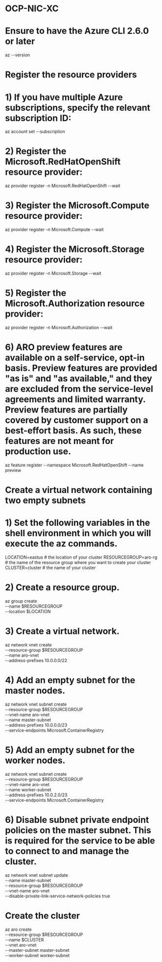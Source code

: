 # OCP-NIC-XC

# Ensure to have the Azure CLI 2.6.0 or later
az --version

# Register the resource providers

# 1) If you have multiple Azure subscriptions, specify the relevant subscription ID:
az account set --subscription <SUBSCRIPTION ID>

# 2) Register the Microsoft.RedHatOpenShift resource provider:
az provider register -n Microsoft.RedHatOpenShift --wait

# 3) Register the Microsoft.Compute resource provider:
az provider register -n Microsoft.Compute --wait

# 4) Register the Microsoft.Storage resource provider:
az provider register -n Microsoft.Storage --wait

# 5) Register the Microsoft.Authorization resource provider:
az provider register -n Microsoft.Authorization --wait

# 6) ARO preview features are available on a self-service, opt-in basis. Preview features are provided "as is" and "as available," and they are excluded from the service-level agreements and limited warranty. Preview features are partially covered by customer support on a best-effort basis. As such, these features are not meant for production use.
az feature register --namespace Microsoft.RedHatOpenShift --name preview

# Create a virtual network containing two empty subnets

# 1) Set the following variables in the shell environment in which you will execute the az commands.
LOCATION=eastus                 # the location of your cluster
RESOURCEGROUP=aro-rg            # the name of the resource group where you want to create your cluster
CLUSTER=cluster                 # the name of your cluster

# 2) Create a resource group.
az group create \
  --name $RESOURCEGROUP \
  --location $LOCATION

# 3) Create a virtual network.
az network vnet create \
   --resource-group $RESOURCEGROUP \
   --name aro-vnet \
   --address-prefixes 10.0.0.0/22

# 4) Add an empty subnet for the master nodes.
az network vnet subnet create \
  --resource-group $RESOURCEGROUP \
  --vnet-name aro-vnet \
  --name master-subnet \
  --address-prefixes 10.0.0.0/23 \
  --service-endpoints Microsoft.ContainerRegistry

# 5) Add an empty subnet for the worker nodes.
az network vnet subnet create \
  --resource-group $RESOURCEGROUP \
  --vnet-name aro-vnet \
  --name worker-subnet \
  --address-prefixes 10.0.2.0/23 \
  --service-endpoints Microsoft.ContainerRegistry

# 6) Disable subnet private endpoint policies on the master subnet. This is required for the service to be able to connect to and manage the cluster.
az network vnet subnet update \
  --name master-subnet \
  --resource-group $RESOURCEGROUP \
  --vnet-name aro-vnet \
  --disable-private-link-service-network-policies true

# Create the cluster
az aro create \
  --resource-group $RESOURCEGROUP \
  --name $CLUSTER \
  --vnet aro-vnet \
  --master-subnet master-subnet \
  --worker-subnet worker-subnet

